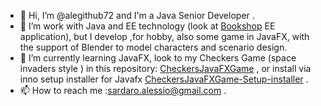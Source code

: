 - 👋 Hi, I’m @alegithub72 and I'm a Java Senior Developer .
- 👀 I’m work with Java and EE technology (look at [Bookshop](https://github.com/alegithub72/bookshop) EE application), but I develop ,for hobby, also some game in JavaFX, with the support of Blender to model characters and  scenario design.
- 🌱 I’m currently learning JavaFX, look to my  Checkers Game (space invaders style ) in this repository: [CheckersJavaFXGame](https://github.com/alegithub72/checkersjavafx) , or install via inno setup installer for Javafx [CheckersJavaFXGame-Setup-installer](https://github.com/alegithub72/alegithub72/raw/main/cinvaders-x64bit-4.0.exe) .
- 📫 How to reach me :<sardaro.alessio@gmail.com> .

<!---
alegithub72/alegithub72 is a ✨ special ✨ repository because its `README.md` (this file) appears on your GitHub profile.
You can click the Preview link to take a look at your changes.
--->
